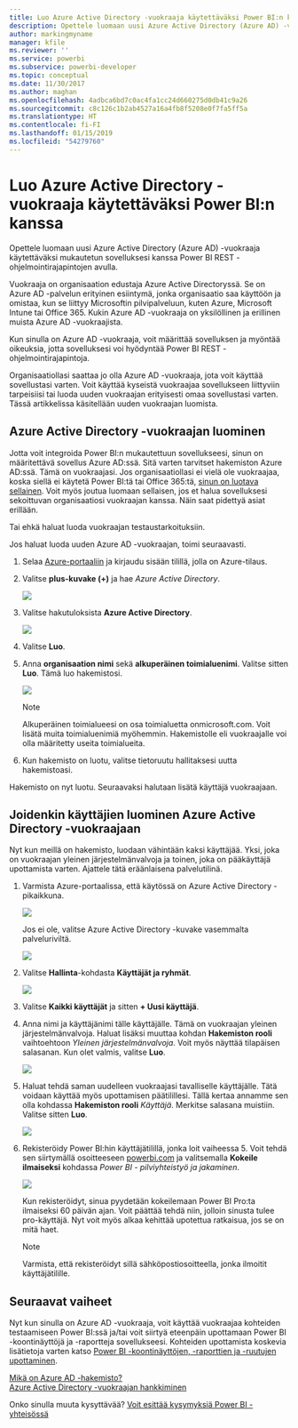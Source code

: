 ```yaml
---
title: Luo Azure Active Directory -vuokraaja käytettäväksi Power BI:n kanssa
description: Opettele luomaan uusi Azure Active Directory (Azure AD) -vuokraaja käytettäväksi mukautetun sovelluksesi kanssa Power BI REST -ohjelmointirajapintojen avulla.
author: markingmyname
manager: kfile
ms.reviewer: ''
ms.service: powerbi
ms.subservice: powerbi-developer
ms.topic: conceptual
ms.date: 11/30/2017
ms.author: maghan
ms.openlocfilehash: 4adbca6bd7c0ac4fa1cc24d660275d0db41c9a26
ms.sourcegitcommit: c8c126c1b2ab4527a16a4fb8f5208e0f7fa5ff5a
ms.translationtype: HT
ms.contentlocale: fi-FI
ms.lasthandoff: 01/15/2019
ms.locfileid: "54279760"
---
```

# <a name="create-an-azure-active-directory-tenant-to-use-with-power-bi"></a>Luo Azure Active Directory -vuokraaja käytettäväksi Power BI:n kanssa
Opettele luomaan uusi Azure Active Directory (Azure AD) -vuokraaja käytettäväksi mukautetun sovelluksesi kanssa Power BI REST -ohjelmointirajapintojen avulla.

Vuokraaja on organisaation edustaja Azure Active Directoryssä. Se on Azure AD -palvelun erityinen esiintymä, jonka organisaatio saa käyttöön ja omistaa, kun se liittyy Microsoftin pilvipalveluun, kuten Azure, Microsoft Intune tai Office 365. Kukin Azure AD -vuokraaja on yksilöllinen ja erillinen muista Azure AD -vuokraajista.

Kun sinulla on Azure AD -vuokraaja, voit määrittää sovelluksen ja myöntää oikeuksia, jotta sovelluksesi voi hyödyntää Power BI REST -ohjelmointirajapintoja.

Organisaatiollasi saattaa jo olla Azure AD -vuokraaja, jota voit käyttää sovellustasi varten. Voit käyttää kyseistä vuokraajaa sovellukseen liittyviin tarpeisiisi tai luoda uuden vuokraajan erityisesti omaa sovellustasi varten. Tässä artikkelissa käsitellään uuden vuokraajan luomista.

## <a name="create-an-azure-active-directory-tenant"></a>Azure Active Directory -vuokraajan luominen
Jotta voit integroida Power BI:n mukautettuun sovellukseesi, sinun on määritettävä sovellus Azure AD:ssä. Sitä varten tarvitset hakemiston Azure AD:ssä. Tämä on vuokraajasi. Jos organisaatiollasi ei vielä ole vuokraajaa, koska siellä ei käytetä Power BI:tä tai Office 365:tä, [sinun on luotava sellainen](https://docs.microsoft.com/azure/active-directory/develop/active-directory-howto-tenant). Voit myös joutua luomaan sellaisen, jos et halua sovelluksesi sekoittuvan organisaatiosi vuokraajan kanssa. Näin saat pidettyä asiat erillään.

Tai ehkä haluat luoda vuokraajan testaustarkoituksiin.

Jos haluat luoda uuden Azure AD -vuokraajan, toimi seuraavasti.

1. Selaa [Azure-portaaliin](https://portal.azure.com) ja kirjaudu sisään tilillä, jolla on Azure-tilaus.
2. Valitse **plus-kuvake (+)** ja hae *Azure Active Directory*.
   
    ![](media/create-an-azure-active-directory-tenant/new-directory.png)
3. Valitse hakutuloksista **Azure Active Directory**.
   
    ![](media/create-an-azure-active-directory-tenant/new-directory2.png)
4. Valitse **Luo**.
5. Anna **organisaation nimi** sekä **alkuperäinen toimialuenimi**. Valitse sitten **Luo**. Tämä luo hakemistosi.
   
    ![](media/create-an-azure-active-directory-tenant/organization-and-domain.png)
   
   > [!NOTE]
   > Alkuperäinen toimialueesi on osa toimialuetta onmicrosoft.com. Voit lisätä muita toimialuenimiä myöhemmin. Hakemistolle eli vuokraajalle voi olla määritetty useita toimialueita.
   > 
   > 
6. Kun hakemisto on luotu, valitse tietoruutu hallitaksesi uutta hakemistoasi.

Hakemisto on nyt luotu. Seuraavaksi halutaan lisätä käyttäjä vuokraajaan.

## <a name="create-some-users-in-your-azure-active-directory-tenant"></a>Joidenkin käyttäjien luominen Azure Active Directory -vuokraajaan
Nyt kun meillä on hakemisto, luodaan vähintään kaksi käyttäjää. Yksi, joka on vuokraajan yleinen järjestelmänvalvoja ja toinen, joka on pääkäyttäjä upottamista varten. Ajattele tätä eräänlaisena palvelutilinä.

1. Varmista Azure-portaalissa, että käytössä on Azure Active Directory -pikaikkuna.
   
    ![](media/create-an-azure-active-directory-tenant/aad-flyout.png)
   
    Jos ei ole, valitse Azure Active Directory -kuvake vasemmalta palveluriviltä.
   
    ![](media/create-an-azure-active-directory-tenant/aad-service.png)
2. Valitse **Hallinta**-kohdasta **Käyttäjät ja ryhmät**.
   
    ![](media/create-an-azure-active-directory-tenant/users-and-groups.png)
3. Valitse **Kaikki käyttäjät** ja sitten **+ Uusi käyttäjä**.
4. Anna nimi ja käyttäjänimi tälle käyttäjälle. Tämä on vuokraajan yleinen järjestelmänvalvoja. Haluat lisäksi muuttaa kohdan **Hakemiston rooli** vaihtoehtoon *Yleinen järjestelmänvalvoja*. Voit myös näyttää tilapäisen salasanan. Kun olet valmis, valitse **Luo**.
   
    ![](media/create-an-azure-active-directory-tenant/global-admin.png)
5. Haluat tehdä saman uudelleen vuokraajasi tavalliselle käyttäjälle. Tätä voidaan käyttää myös upottamisen päätilillesi. Tällä kertaa annamme sen olla kohdassa **Hakemiston rooli** *Käyttäjä*. Merkitse salasana muistiin. Valitse sitten **Luo**.
   
    ![](media/create-an-azure-active-directory-tenant/pbiembed-user.png)
6. Rekisteröidy Power BI:hin käyttäjätilillä, jonka loit vaiheessa 5. Voit tehdä sen siirtymällä osoitteeseen [powerbi.com](https://powerbi.microsoft.com/get-started/) ja valitsemalla **Kokeile ilmaiseksi** kohdassa *Power BI - pilviyhteistyö ja jakaminen*.
   
    ![](media/create-an-azure-active-directory-tenant/try-powerbi-free.png)
   
    Kun rekisteröidyt, sinua pyydetään kokeilemaan Power BI Pro:ta ilmaiseksi 60 päivän ajan. Voit päättää tehdä niin, jolloin sinusta tulee pro-käyttäjä. Nyt voit myös alkaa kehittää upotettua ratkaisua, jos se on mitä haet.
   
   > [!NOTE]
   > Varmista, että rekisteröidyt sillä sähköpostiosoitteella, jonka ilmoitit käyttäjätilille.
   > 
   > 

## <a name="next-steps"></a>Seuraavat vaiheet
Nyt kun sinulla on Azure AD -vuokraaja, voit käyttää vuokraajaa kohteiden testaamiseen Power BI:ssä ja/tai voit siirtyä eteenpäin upottamaan Power BI -koontinäyttöjä ja -raportteja sovellukseesi. Kohteiden upottamista koskevia lisätietoja varten katso [Power BI -koontinäyttöjen, -raporttien ja -ruutujen upottaminen](embedding-content.md).

[Mikä on Azure AD -hakemisto?](https://docs.microsoft.com/azure/active-directory/active-directory-whatis)  
[Azure Active Directory -vuokraajan hankkiminen](https://docs.microsoft.com/azure/active-directory/develop/active-directory-howto-tenant)  

Onko sinulla muuta kysyttävää? [Voit esittää kysymyksiä Power BI -yhteisössä](http://community.powerbi.com/)

